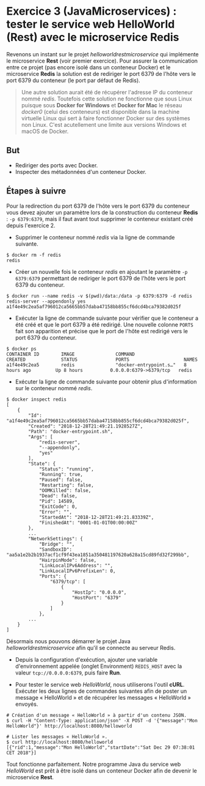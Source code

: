 # Exercice 3 (JavaMicroservices) : tester le service web HelloWorld (Rest) avec le microservice Redis

Revenons un instant sur le projet *helloworldrestmicroservice* qui implémente le microservice **Rest** (voir premier exercice). Pour assurer la communication entre ce projet (pas encore isolé dans un conteneur Docker) et le microservice **Redis** la solution est de rediriger le port 6379 de l'hôte vers le port 6379 du conteneur (le port par défaut de Redis).

> Une autre solution aurait été de récupérer l'adresse IP du conteneur nommé *redis*. Toutefois cette solution ne fonctionne que sous Linux puisque sous **Docker for Windows** et **Docker for Mac** le réseau *docker0* (celui des conteneurs) est disponible dans la machine virtuelle Linux qui sert à faire fonctionner Docker sur des systèmes non Linux. C'est acutellement une limite aux versions Windows et macOS de Docker.

## But

* Rediriger des ports avec Docker.
* Inspecter des métadonnées d'un conteneur Docker.

## Étapes à suivre

Pour la redirection du port 6379 de l'hôte vers le port 6379 du conteneur vous devez ajouter un paramètre lors de la construction du conteneur **Redis** : `-p 6379:6379`, mais il faut avant tout supprimer le conteneur existant créé depuis l'exercice 2.

* Supprimer le conteneur nommé *redis* via la ligne de commande suivante.

```console
$ docker rm -f redis
redis
```

* Créer un nouvelle fois le conteneur *redis* en ajoutant le paramètre `-p 6379:6379` permettant de rediriger le port 6379 de l'hôte vers le port 6379 du conteneur.

```console
$ docker run --name redis -v $(pwd)/data:/data -p 6379:6379 -d redis redis-server --appendonly yes
a1f4e49c2ea5af796012ca5665bb57daba47158bb855cf6dcd4bca79382d025f
```

* Exécuter la ligne de commande suivante pour vérifier que le conteneur a été créé et que le port 6379 a été redirigé. Une nouvelle colonne `PORTS` fait son apparition et précise que le port de l'hôte est redirigé vers le port 6379 du conteneur.

```console
$ docker ps
CONTAINER ID        IMAGE               COMMAND                  CREATED             STATUS              PORTS                    NAMES
a1f4e49c2ea5        redis               "docker-entrypoint.s…"   8 hours ago         Up 8 hours          0.0.0.0:6379->6379/tcp   redis
```

* Exécuter la ligne de commande suivante pour obtenir plus d'information sur le conteneur nommé *redis*.

```console
$ docker inspect redis
[
    {
        "Id": "a1f4e49c2ea5af796012ca5665bb57daba47158bb855cf6dcd4bca79382d025f",
        "Created": "2018-12-28T21:49:21.1928527Z",
        "Path": "docker-entrypoint.sh",
        "Args": [
            "redis-server",
            "--appendonly",
            "yes"
        ],
        "State": {
            "Status": "running",
            "Running": true,
            "Paused": false,
            "Restarting": false,
            "OOMKilled": false,
            "Dead": false,
            "Pid": 14589,
            "ExitCode": 0,
            "Error": "",
            "StartedAt": "2018-12-28T21:49:21.83339Z",
            "FinishedAt": "0001-01-01T00:00:00Z"
        },
        ...
        "NetworkSettings": {
            "Bridge": "",
            "SandboxID": "aa5a1e2b2b1937acf1cf9f43ea1851a350481197620a628a15cd89fd32f299bb",
            "HairpinMode": false,
            "LinkLocalIPv6Address": "",
            "LinkLocalIPv6PrefixLen": 0,
            "Ports": {
                "6379/tcp": [
                    {
                        "HostIp": "0.0.0.0",
                        "HostPort": "6379"
                    }
                ]
            },
        ...
    }
]
```

Désormais nous pouvons démarrer le projet Java *helloworldrestmicroservice* afin qu'il se connecte au serveur Redis.

* Depuis la configuration d'exécution, ajouter une variable d'environnement appelée (onglet Environment) `REDIS_HOST` avec la valeur `tcp://0.0.0.0:6379`, puis faire **Run**.

* Pour tester le service web *HelloWorld*, nous utiliserons l'outil **cURL**. Exécuter les deux lignes de commandes suivantes afin de poster un message « HelloWorld » et de récupérer les messages « HelloWorld » envoyés.

```console
# Création d'un message « HelloWorld » à partir d'un contenu JSON.
$ curl -H "Content-Type: application/json" -X POST -d '{"message":"Mon HelloWorld"}' http://localhost:8080/helloworld

# Lister les messages « HelloWorld ».
$ curl http://localhost:8080/helloworld
[{"rid":1,"message":"Mon HelloWorld","startDate":"Sat Dec 29 07:38:01 CET 2018"}]
```

Tout fonctionne parfaitement. Notre programme Java du service web *HelloWorld* est prêt à être isolé dans un conteneur Docker afin de devenir le microservice **Rest**.